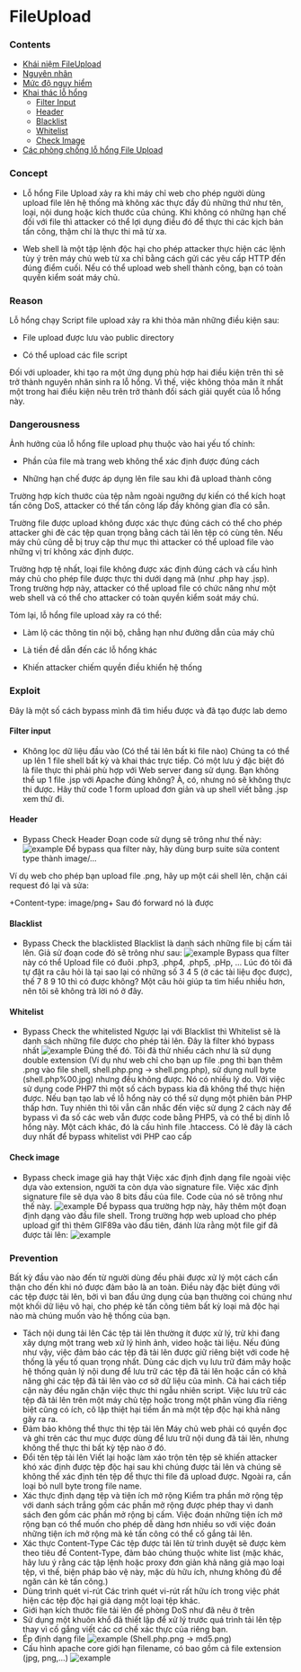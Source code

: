 # FileUpload


### Contents
- [Khái niệm FileUpload](https://github.com/chi442000/fileupload#Concept)
- [Nguyên nhân](https://github.com/chi442000/fileupload#reason)
- [Mức độ nguy hiểm ](https://github.com/chi442000/fileupload#dangerousness)
- [Khai thác lỗ hổng](https://github.com/chi442000/fileupload#exploit)
    - [Filter Input](https://github.com/chi442000/fileupload#filter-input)
    - [Header](https://github.com/chi442000/fileupload#header)
    - [Blacklist](https://github.com/chi442000/fileupload#blacklist)
    - [Whitelist](https://github.com/chi442000/fileupload#whitelist)
    - [Check Image](https://github.com/chi442000/fileupload#check-image)
- [Các phòng chống lỗ hổng File Upload](https://github.com/chi442000/SQLi#prevention)



### Concept
- Lỗ hổng File Upload xảy ra khi máy chỉ web cho phép người dùng upload file lên hệ thống mà không xác thực đầy đủ những thứ như tên, loại, nội dung hoặc kích thước của chúng. Khi không có những hạn chế đối với file thì attacker có thể lợi dụng điều đó để thực thi các kịch bản tấn công, thậm chí là thực thi mã từ xa.

- Web shell là một tập lệnh độc hại cho phép attacker thực hiện các lệnh tùy ý trên máy chủ web từ xa chỉ bằng cách gửi các yêu cấp HTTP đến đúng điểm cuối. Nếu có thể upload web shell thành công, bạn có toàn quyền kiểm soát máy chủ.

### Reason
 
Lỗ hổng chạy Script file upload xảy ra khi thỏa mãn những điều kiện sau:

- File upload được lưu vào public directory

- Có thể upload các file script

Đối với uploader, khi tạo ra một ứng dụng phù hợp hai điều kiện trên thì sẽ trở thành nguyên nhân sinh ra lỗ hổng. Vì thế, việc không thỏa mãn ít nhất một trong hai điều kiện nêu trên trở thành đối sách giải quyết của lỗ hổng này.

### Dangerousness

Ảnh hưởng của lỗ hổng file upload phụ thuộc vào hai yếu tố chính:

- Phần của file mà trang web không thể xác định được đúng cách

- Những hạn chế được áp dụng lên file sau khi đã upload thành công

Trường hợp kích thước của tệp nằm ngoài ngưỡng dự kiến có thể kích hoạt tấn công DoS, attacker có thể tấn công lấp đầy không gian đĩa có sẵn.

Trường file được upload không được xác thực đúng cách có thể cho phép attacker ghi đè các tệp quan trọng bằng cách tải lên tệp có cùng tên. Nếu máy chủ cũng dễ bị truy cập thư mục thì attacker có thể upload file vào những vị trí không xác định được.

Trường hợp tệ nhất, loại file không được xác định đúng cách và cấu hình máy chủ cho phép file được thực thi dưới dạng mã (như .php hay .jsp). Trong trường hợp này, attacker có thể upload file có chức năng như một web shell và có thể cho attacker có toàn quyền kiểm soát máy chú.

Tóm lại, lỗ hổng file upload xảy ra có thể:

- Làm lộ các thông tin nội bộ, chẳng hạn như đường dẫn của máy chủ

- Là tiền đề dẫn đến các lỗ hổng khác

- Khiến attacker chiếm quyền điều khiển hệ thống

### Exploit
Đây là một số cách bypass mình đã tìm hiểu được và đã tạo được lab demo
#### **Filter input**
- Không lọc dữ liệu đầu vào (Có thể tải lên bất kì file nào)
  Chúng ta có thể up lên 1 file shell bất kỳ và khai thác trực tiếp. Có một lưu ý đặc biệt đó là file thực thi phải phù hợp với Web server đang sử dụng. Bạn không thể up 1 file .jsp với Apache đúng không? À, có, nhưng nó sẽ không thực thi được. Hãy thử code 1 form upload đơn giản và up shell viết bằng .jsp xem thử đi.
#### Header
- Bypass Check Header
  Đoạn code sử dụng sẽ trông như thế này:
  ![example](1.png)
Để bypass qua filter này, hãy dùng burp suite sửa content type thành image/...

Ví dụ web cho phép bạn upload file .png, hãy up một cái shell lên, chặn cái request đó lại và sửa:

+Content-type: image/png+
Sau đó forward nó là được
#### Blacklist
- Bypass Check the blacklisted
Blacklist là danh sách những file bị cấm tải lên. Giả sử đoạn code đó sẽ trông như sau:
![example](2.png)
Bypass qua filter này có thể Upload file có đuôi .php3, .php4, .php5, .pHp, ... Lúc đó tôi đã tự đặt ra câu hỏi là tại sao lại có những số 3 4 5 (ở các tài liệu đọc được), thế 7 8 9 10 thì có được không? Một câu hỏi giúp ta tìm hiểu nhiều hơn, nên tôi sẽ không trả lời nó ở đây.
#### Whitelist
- Bypass Check the whitelisted
Ngược lại với Blacklist thì Whitelist sẽ là danh sách những file được cho phép tải lên. Đây là filter khó bypass nhất
![example](3.png)
Đúng thế đó. Tôi đã thử nhiểu cách như là sử dụng double extension (Ví dụ như web chỉ cho bạn up file .png thì bạn thêm .png vào file shell, shell.php.png -> shell.png.php), sử dụng null byte (shell.php%00.jpg) nhưng đều không được. Nó có nhiều lý do. Với việc sử dụng code PHP7 thì một số cách bypass kia đã không thể thực hiện được. Nếu bạn tạo lab về lỗ hổng này có thể sử dụng một phiên bản PHP thấp hơn. Tuy nhiên thì tôi vẫn cần nhắc đến việc sử dụng 2 cách này để bypass vì đa số các web vẫn được code bằng PHP5, và có thể bị dính lỗ hổng này.
Một cách khác, đó là cấu hình file .htaccess. Có lẽ đây là cách duy nhất để bypass whitelist với PHP cao cấp
#### Check image
- Bypass check image giả hay thật
Việc xác định định dạng file ngoài việc dựa vào extension, người ta còn dựa vào signature file. Việc xác định signature file sẽ dựa vào 8 bits đầu của file. Code của nó sẽ trông như thế này.
![example](4.png)
Để bypass qua trường hợp này, hãy thêm một đoạn định dạng vào đầu file shell. Trong trường hợp web upload cho phép upload gif thì thêm GIF89a vào đầu tiên, đánh lừa rằng một file gif đã được tải lên:
![example](5.png)


### Prevention 

Bất kỳ đầu vào nào đến từ người dùng đều phải được xử lý một cách cẩn thận cho đến khi nó được đảm bảo là an toàn. Điều này đặc biệt đúng với các tệp được tải lên, bởi vì ban đầu ứng dụng của bạn thường coi chúng như một khối dữ liệu vô hại, cho phép kẻ tấn công tiêm bất kỳ loại mã độc hại nào mà chúng muốn vào hệ thống của bạn.
- Tách nội dung tải lên
Các tệp tải lên thường ít được xử lý, trừ khi đang xây dựng một trang web xử lý hình ảnh, video hoặc tài liệu. Nếu đúng như vậy, việc đảm bảo các tệp đã tải lên được giữ riêng biệt với code hệ thống là yếu tố quan trọng nhất. Dùng các dịch vụ lưu trữ đám mây hoặc hệ thống quản lý nội dung để lưu trữ các tệp đã tải lên hoặc cần có khả năng ghi các tệp đã tải lên vào cơ sở dữ liệu của mình. Cả hai cách tiếp cận này đều ngăn chặn việc thực thi ngẫu nhiên script. Việc lưu trữ các tệp đã tải lên trên một máy chủ tệp hoặc trong một phân vùng đĩa riêng biệt cũng có ích, cô lập thiệt hại tiềm ẩn mà một tệp độc hại khả năng gây ra ra.
- Đảm bảo không thể thực thi tệp tải lên
Máy chủ web phải có quyền đọc và ghi trên các thư mục được dùng để lưu trữ nội dung đã tải lên, nhưng không thể thực thi bất kỳ tệp nào ở đó.
- Đổi tên tệp tải lên
Viết lại hoặc làm xáo trộn tên tệp sẽ khiến attacker khó xác định được tệp độc hại sau khi chúng được tải lên và chúng sẽ không thể xác định tên tệp để thực thi file đã upload được. Ngoài ra, cần loại bỏ null byte trong file name.
- Xác thực định dạng tệp và tiện ích mở rộng
Kiểm tra phần mở rộng tệp với danh sách trắng gồm các phần mở rộng được phép thay vì danh sách đen gồm các phần mở rộng bị cấm. Việc đoán những tiện ích mở rộng bạn có thể muốn cho phép dễ dàng hơn nhiều so với việc đoán những tiện ích mở rộng mà kẻ tấn công có thể cố gắng tải lên.
- Xác thực Content-Type
Các tệp được tải lên từ trình duyệt sẽ được kèm theo tiêu đề Content-Type, đảm bảo chúng thuộc white list (mặc khác, hãy lưu ý rằng các tập lệnh hoặc proxy đơn giản khả năng giả mạo loại tệp, vì thế, biện pháp bảo vệ này, mặc dù hữu ích, nhưng không đủ để ngăn cản kẻ tấn công.)
- Dùng trình quét vi-rút
Các trình quét vi-rút rất hữu ích trong việc phát hiện các tệp độc hại giả dạng một loại tệp khác.
- Giới hạn kích thước file tải lên đề phòng DoS như đã nêu ở trên
- Sử dụng một khuôn khổ đã thiết lập để xử lý trước quá trình tải lên tệp thay vì cố gắng viết các cơ chế xác thực của riêng bạn.
- Ép định dạng file
![example](6.png)
(Shell.php.png -> md5.png)
- Cấu hình apache core giới hạn filename, có bao gồm cả file extension (jpg, png,...)
![example](7.png)



